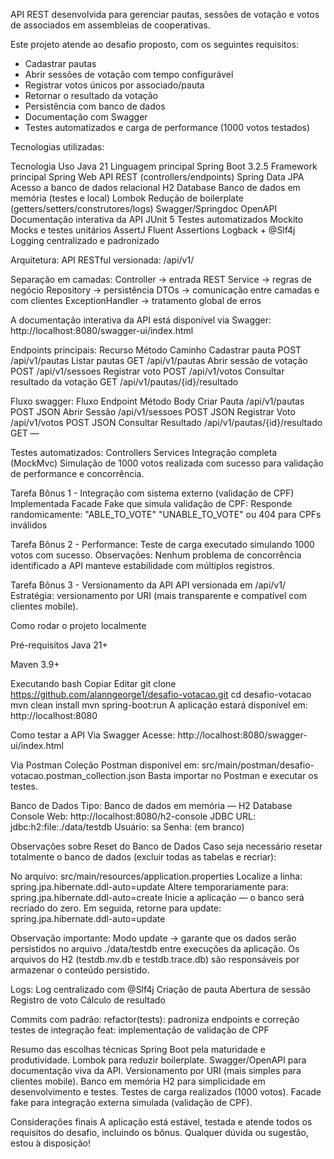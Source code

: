 API REST desenvolvida para gerenciar pautas, sessões de votação e votos de associados em assembleias de cooperativas.

Este projeto atende ao desafio proposto, com os seguintes requisitos:

- Cadastrar pautas
- Abrir sessões de votação com tempo configurável
- Registrar votos únicos por associado/pauta
- Retornar o resultado da votação
- Persistência com banco de dados
- Documentação com Swagger
- Testes automatizados e carga de performance (1000 votos testados)


Tecnologias utilizadas:

Tecnologia						Uso
Java 21	                        Linguagem principal
Spring Boot 3.2.5				Framework principal
Spring Web	                    API REST (controllers/endpoints)
Spring Data JPA	                Acesso a banco de dados relacional
H2 Database	                    Banco de dados em memória (testes e local)
Lombok	                        Redução de boilerplate (getters/setters/construtores/logs)
Swagger/Springdoc OpenAPI	    Documentação interativa da API
JUnit 5	                        Testes automatizados
Mockito	                        Mocks e testes unitários
AssertJ	                        Fluent Assertions
Logback + @Slf4j	            Logging centralizado e padronizado


Arquitetura:
API RESTful versionada: /api/v1/

Separação em camadas:
Controller -> entrada REST
Service -> regras de negócio
Repository -> persistência
DTOs -> comunicação entre camadas e com clientes
ExceptionHandler -> tratamento global de erros


A documentação interativa da API está disponível via Swagger:
http://localhost:8080/swagger-ui/index.html


Endpoints principais:
Recurso	                  		Método	                        Caminho
Cadastrar pauta	          		POST	          			    /api/v1/pautas
Listar pautas	          		GET	    		  				/api/v1/pautas
Abrir sessão de votação     	POST	 						/api/v1/sessoes
Registrar voto					POST	        				/api/v1/votos
Consultar resultado da votação	GET	           					/api/v1/pautas/{id}/resultado

Fluxo swagger:
Fluxo					Endpoint						Método					Body
Criar Pauta				/api/v1/pautas					POST					JSON
Abrir Sessão			/api/v1/sessoes					POST					JSON
Registrar Voto			/api/v1/votos					POST					JSON
Consultar Resultado		/api/v1/pautas/{id}/resultado						    GET	—


Testes automatizados:
Controllers
Services
Integração completa (MockMvc)
Simulação de 1000 votos realizada com sucesso para validação de performance e concorrência.


Tarefa Bônus 1 - Integração com sistema externo (validação de CPF)
Implementada Facade Fake que simula validação de CPF:
Responde randomicamente:
"ABLE_TO_VOTE"
"UNABLE_TO_VOTE"
ou 404 para CPFs inválidos


Tarefa Bônus 2 - Performance:
Teste de carga executado simulando 1000 votos com sucesso.
Observações: Nenhum problema de concorrência identificado a API manteve estabilidade com múltiplos registros.


Tarefa Bônus 3 - Versionamento da API
API versionada em /api/v1/
Estratégia: versionamento por URI (mais transparente e compatível com clientes mobile).


Como rodar o projeto localmente

Pré-requisitos
Java 21+

Maven 3.9+

Executando
bash
Copiar
Editar
git clone https://github.com/alanngeorge1/desafio-votacao.git
cd desafio-votacao
mvn clean install
mvn spring-boot:run
A aplicação estará disponível em: http://localhost:8080


Como testar a API
Via Swagger
Acesse: http://localhost:8080/swagger-ui/index.html

Via Postman
Coleção Postman disponível em:
src/main/postman/desafio-votacao.postman_collection.json
Basta importar no Postman e executar os testes.


Banco de Dados
Tipo: Banco de dados em memória — H2 Database
Console Web: http://localhost:8080/h2-console
JDBC URL: jdbc:h2:file:./data/testdb
Usuário: sa
Senha: (em branco)

Observações sobre Reset do Banco de Dados
Caso seja necessário resetar totalmente o banco de dados (excluir todas as tabelas e recriar):

No arquivo: src/main/resources/application.properties
Localize a linha: spring.jpa.hibernate.ddl-auto=update
Altere temporariamente para: spring.jpa.hibernate.ddl-auto=create
Inicie a aplicação — o banco será recriado do zero.
Em seguida, retorne para update: spring.jpa.hibernate.ddl-auto=update

Observação importante: Modo update -> garante que os dados serão persistidos no arquivo ./data/testdb entre execuções da aplicação.
Os arquivos do H2 (testdb.mv.db e testdb.trace.db) são responsáveis por armazenar o conteúdo persistido.

Logs:
Log centralizado com @Slf4j
Criação de pauta
Abertura de sessão
Registro de voto
Cálculo de resultado


Commits com padrão:
refactor(tests): padroniza endpoints e correção testes de integração
feat: implementação de validação de CPF


Resumo das escolhas técnicas
Spring Boot pela maturidade e produtividade.
Lombok para reduzir boilerplate.
Swagger/OpenAPI para documentação viva da API.
Versionamento por URI (mais simples para clientes mobile).
Banco em memória H2 para simplicidade em desenvolvimento e testes.
Testes de carga realizados (1000 votos).
Facade fake para integração externa simulada (validação de CPF).

Considerações finais
A aplicação está estável, testada e atende todos os requisitos do desafio, incluindo os bônus.
Qualquer dúvida ou sugestão, estou à disposição!